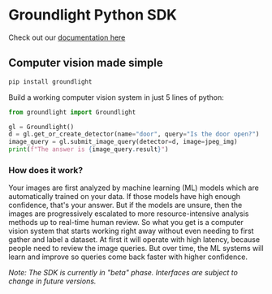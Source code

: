 # Groundlight Python SDK

Check out our [documentation here](https://code.groundlight.ai/python-sdk/)

## Computer vision made simple

```bash
pip install groundlight
```

Build a working computer vision system in just 5 lines of python:

```python
from groundlight import Groundlight

gl = Groundlight()
d = gl.get_or_create_detector(name="door", query="Is the door open?")
image_query = gl.submit_image_query(detector=d, image=jpeg_img)
print(f"The answer is {image_query.result}")
```

### How does it work?

Your images are first analyzed by machine learning (ML) models which are automatically trained on your data. If those models have high enough confidence, that's your answer. But if the models are unsure, then the images are progressively escalated to more resource-intensive analysis methods up to real-time human review. So what you get is a computer vision system that starts working right away without even needing to first gather and label a dataset. At first it will operate with high latency, because people need to review the image queries. But over time, the ML systems will learn and improve so queries come back faster with higher confidence.

_Note: The SDK is currently in "beta" phase. Interfaces are subject to change in future versions._
